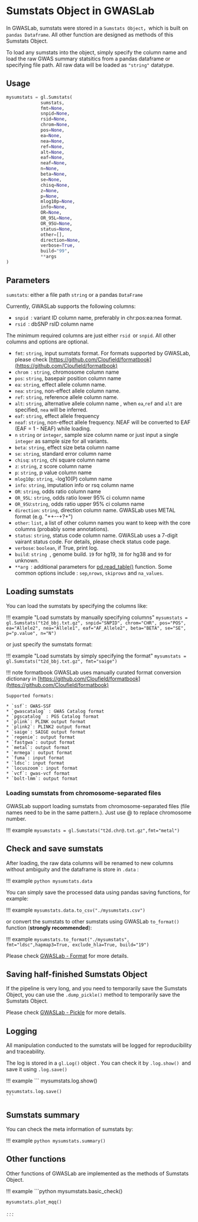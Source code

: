 # Sumstats Object in GWASLab

In GWASLab, sumstats were stored in a `Sumstats Object`，which is built on `pandas Dataframe`. All other function are designed as methods of this Sumstats Object. 

To load any sumstats into the object, simply specify the column name and load the raw GWAS summary statsitics from a pandas dataframe or specifying file path. All raw data will be loaded as `"string"` datatype. 

## Usage

```python
mysumstats = gl.Sumstats(
             sumstats,
             fmt=None,
             snpid=None,
             rsid=None,
             chrom=None,
             pos=None,
             ea=None,
             nea=None,
             ref=None,
             alt=None,
             eaf=None,
             neaf=None,
             n=None,
             beta=None,
             se=None,
             chisq=None,
             z=None,
             p=None,
             mlog10p=None,
             info=None,
             OR=None,
             OR_95L=None,
             OR_95U=None,
             status=None,
             other=[],
             direction=None,
             verbose=True,
             build="99",
             **args
)
```

## Parameters

`sumstats`: either a file path `string` or a pandas `DataFrame`

Currently, GWASLab supports the following columns:

* `snpid `: variant ID column name, preferably in chr:pos:ea:nea format.
* `rsid `: dbSNP rsID column name

The minimum required columns are just either `rsid `or `snpid`. 
All other columns and options are optional.

* `fmt`: `string`, input sumstats format. For formats supported by GWASLab, please check [https://github.com/Cloufield/formatbook](https://github.com/Cloufield/formatbook)
* `chrom `: `string`, chromosome column name
* `pos`: `string`, basepair position column name
* `ea`: `string`, effect allele column name. 
* `nea`: `string`, non-effect allele column name.
* `ref`: `string`, reference allele column name.
* `alt`: `string`, alternative allele column name , when `ea`,`ref` and `alt` are specified, `nea` will be inferred.
* `eaf`: `string`, effect allele frequency
* `neaf`: `string`, non-effect allele frequency. NEAF will be converted to EAF (EAF = 1 - NEAF) while loading.
* `n` `string` or `integer`, sample size column name or just input a single `integer` as sample size for all variants.
* `beta`: `string`, effect size beta column name
* `se`: `string`, standard error column name
* `chisq`: `string`, chi square column name
* `z`: `string`, z score column name
* `p`: `string`, p value column name
* `mlog10p`: `string`, -log10(P) column name
* `info`: `string`, imputation info or rsq column name
* `OR`: `string`, odds ratio column name
* `OR_95L`: `string`, odds ratio lower 95% ci column name
* `OR_95U`:`string`, odds ratio upper 95% ci column name
* `direction`: `string`, direction column name. GWASLab uses METAL format (e.g. "++--+?+")
* `other`: `list`, a list  of other column names you want to keep with the core columns (probably some annotations).
* `status`: `string`, status code column name. GWASLab uses a 7-digit vairant status code. For details, please check status code page.
* `verbose`: `boolean`, if True, print log. 
* `build`:  `string `, genome build. `19` for hg19, `38` for hg38 and `99` for unknown.
* `**arg `: additional parameters for [pd.read_table()](https://pandas.pydata.org/docs/reference/api/pandas.read_table.html) function. Some common options include : `sep`,`nrows`, `skiprows` and `na_values`.

## Loading sumstats

You can load the sumstats by specifying the columns like:

!!! example "Load sumstats by manually specifying columns"
    ```
    mysumstats = gl.Sumstats("t2d_bbj.txt.gz",
                 snpid="SNPID",
                 chrom="CHR",
                 pos="POS",
                 ea="Allele2",
                 nea="Allele1",
                 eaf="AF_Allele2",
                 beta="BETA",
                 se="SE",
                 p="p.value",
                 n="N")
    ```

or just specify the sumstats format:

!!! example "Load sumstats by simply specifying the format"
    ```
    mysumstats = gl.Sumstats("t2d_bbj.txt.gz", fmt="saige")
    ```
    
!!! note formatbook
    GWASLab uses manually curated format conversion dictionary in [https://github.com/Cloufield/formatbook](https://github.com/Cloufield/formatbook)

    Supported formats:
    
    * `ssf`: GWAS-SSF
    * `gwascatalog` : GWAS Catalog format
    * `pgscatalog` : PGS Catalog format
    * `plink`: PLINK output format
    * `plink2`: PLINK2 output format
    * `saige`: SAIGE output format
    * `regenie`: output format
    * `fastgwa`: output format
    * `metal`: output format
    * `mrmega`: output format
    * `fuma`: input format
    * `ldsc`: input format
    * `locuszoom`: input format
    * `vcf`: gwas-vcf format
    * `bolt-lmm`: output format
    
### Loading sumstats from chromosome-separated files
GWASLab support loading sumstats from chromosome-separated files (file names need to be in the same pattern.). Just use @ to replace chromosome number. 

!!! example
    ```
    mysumstats = gl.Sumstats("t2d.chr@.txt.gz",fmt="metal")
    ```


## Check and save sumstats
After loading, the raw data columns will be renamed to new columns without ambiguity and the dataframe is store in `.data` :

!!! example
    ```python
    mysumstats.data
    ```

You can simply save the processed data using pandas saving functions, for example:

!!! example
    ```
    mysumstats.data.to_csv("./mysumstats.csv")
    ```  
    
or convert the sumstats to other sumstats using GWASLab `to_format()` function (**strongly recommended**):

!!! example 
    ```
    mysumstats.to_format("./mysumstats", fmt="ldsc",hapmap3=True, exclude_hla=True, build="19")
    ```
    
Please check [GWASLab - Format](https://cloufield.github.io/gwaslab/Format/) for more details.

## Saving half-finished Sumstats Object

If the pipeline is very long, and you need to temporarily save the Sumstats Object, you can use the `.dump_pickle()` method to temporarily save the Sumstats Object.

Please check [GWASLab - Pickle](https://cloufield.github.io/gwaslab/Pickle/) for more details.

## Logging

All manipulation conducted to the sumstats will be logged for reproducibility and traceability. 

The log is stored in a `gl.Log()` object . You can check it by `.log.show() `and save it using `.log.save()`

!!! example 
    ```
    mysumstats.log.show()
    
    mysumstats.log.save()
    ```

## Sumstats summary

You can check the meta information of sumstats by:

!!! example 
    ```python
    mysumstats.summary()
    ```

## Other functions

Other functions of GWASLab are implemented as the methods of Sumstats Object.

!!! example
    ```python
    mysumstats.basic_check()
    
    mysumstats.plot_mqq()
    
    ...
    ```
